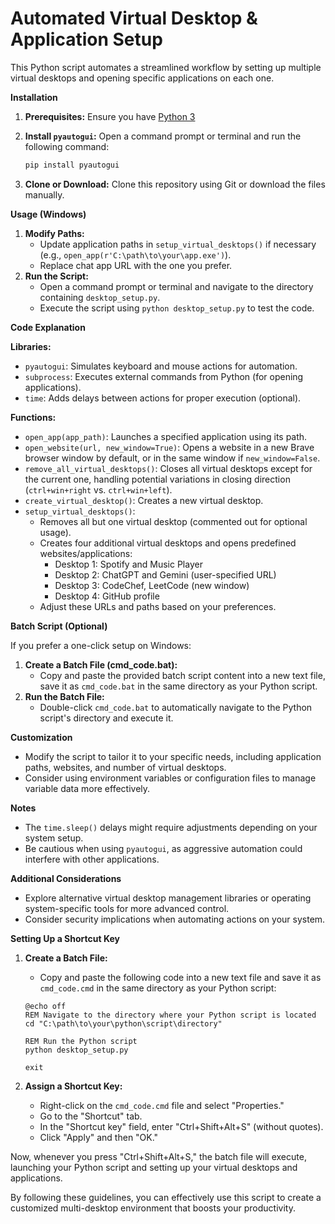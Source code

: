<!-- **README.md** -->

# Automated Virtual Desktop & Application Setup

This Python script automates a streamlined workflow by setting up multiple virtual desktops and opening specific applications on each one.

**Installation**

1. **Prerequisites:** Ensure you have [Python 3](https://www.python.org/downloads/)
2. **Install `pyautogui`:** Open a command prompt or terminal and run the following command:

   ```bash
   pip install pyautogui
   ```

3. **Clone or Download:** Clone this repository using Git or download the files manually.

**Usage (Windows)**

1. **Modify Paths:**
   - Update application paths in `setup_virtual_desktops()` if necessary (e.g., `open_app(r'C:\path\to\your\app.exe')`).
   - Replace chat app URL with the one you prefer.
2. **Run the Script:**
   - Open a command prompt or terminal and navigate to the directory containing `desktop_setup.py`.
   - Execute the script using `python desktop_setup.py` to test the code.

**Code Explanation**

**Libraries:**

- `pyautogui`: Simulates keyboard and mouse actions for automation.
- `subprocess`: Executes external commands from Python (for opening applications).
- `time`: Adds delays between actions for proper execution (optional).

**Functions:**

- `open_app(app_path)`: Launches a specified application using its path.
- `open_website(url, new_window=True)`: Opens a website in a new Brave browser window by default, or in the same window if `new_window=False`.
- `remove_all_virtual_desktops()`: Closes all virtual desktops except for the current one, handling potential variations in closing direction (`ctrl+win+right` vs. `ctrl+win+left`).
- `create_virtual_desktop()`: Creates a new virtual desktop.
- `setup_virtual_desktops()`:
   - Removes all but one virtual desktop (commented out for optional usage).
   - Creates four additional virtual desktops and opens predefined websites/applications:
     - Desktop 1: Spotify and Music Player
     - Desktop 2: ChatGPT and Gemini (user-specified URL)
     - Desktop 3: CodeChef, LeetCode (new window)
     - Desktop 4: GitHub profile
   - Adjust these URLs and paths based on your preferences.

**Batch Script (Optional)**

If you prefer a one-click setup on Windows:

1. **Create a Batch File (cmd_code.bat):**
   - Copy and paste the provided batch script content into a new text file, save it as `cmd_code.bat` in the same directory as your Python script.
2. **Run the Batch File:**
   - Double-click `cmd_code.bat` to automatically navigate to the Python script's directory and execute it.

**Customization**

- Modify the script to tailor it to your specific needs, including application paths, websites, and number of virtual desktops.
- Consider using environment variables or configuration files to manage variable data more effectively.

**Notes**

- The `time.sleep()` delays might require adjustments depending on your system setup.
- Be cautious when using `pyautogui`, as aggressive automation could interfere with other applications.

**Additional Considerations**

- Explore alternative virtual desktop management libraries or operating system-specific tools for more advanced control.
- Consider security implications when automating actions on your system.

**Setting Up a Shortcut Key**

1. **Create a Batch File:**
   - Copy and paste the following code into a new text file and save it as `cmd_code.cmd` in the same directory as your Python script:

   ```batch
   @echo off
   REM Navigate to the directory where your Python script is located
   cd "C:\path\to\your\python\script\directory"

   REM Run the Python script
   python desktop_setup.py

   exit
   ```

2. **Assign a Shortcut Key:**
   - Right-click on the `cmd_code.cmd` file and select "Properties."
   - Go to the "Shortcut" tab.
   - In the "Shortcut key" field, enter "Ctrl+Shift+Alt+S" (without quotes).
   - Click "Apply" and then "OK."

Now, whenever you press "Ctrl+Shift+Alt+S," the batch file will execute, launching your Python script and setting up your virtual desktops and applications.


By following these guidelines, you can effectively use this script to create a customized multi-desktop environment that boosts your productivity.
